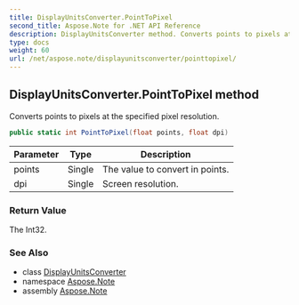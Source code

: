 ```yaml
---
title: DisplayUnitsConverter.PointToPixel
second_title: Aspose.Note for .NET API Reference
description: DisplayUnitsConverter method. Converts points to pixels at the specified pixel resolution
type: docs
weight: 60
url: /net/aspose.note/displayunitsconverter/pointtopixel/
---
```

## DisplayUnitsConverter.PointToPixel method

Converts points to pixels at the specified pixel resolution.

```csharp
public static int PointToPixel(float points, float dpi)
```

| Parameter | Type | Description |
| --- | --- | --- |
| points | Single | The value to convert in points. |
| dpi | Single | Screen resolution. |

### Return Value

The Int32.

### See Also

* class [DisplayUnitsConverter](../)
* namespace [Aspose.Note](../../displayunitsconverter/)
* assembly [Aspose.Note](../../../)


